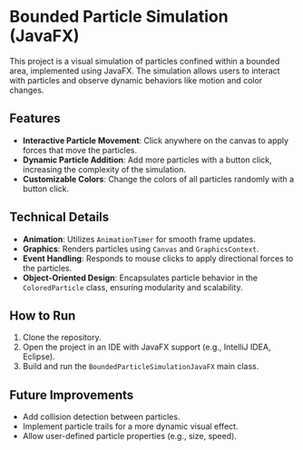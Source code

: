 # Bounded Particle Simulation (JavaFX)

This project is a visual simulation of particles confined within a bounded area, implemented using JavaFX. The simulation allows users to interact with particles and observe dynamic behaviors like motion and color changes.

## Features
- **Interactive Particle Movement**: Click anywhere on the canvas to apply forces that move the particles.
- **Dynamic Particle Addition**: Add more particles with a button click, increasing the complexity of the simulation.
- **Customizable Colors**: Change the colors of all particles randomly with a button click.

## Technical Details
- **Animation**: Utilizes `AnimationTimer` for smooth frame updates.
- **Graphics**: Renders particles using `Canvas` and `GraphicsContext`.
- **Event Handling**: Responds to mouse clicks to apply directional forces to the particles.
- **Object-Oriented Design**: Encapsulates particle behavior in the `ColoredParticle` class, ensuring modularity and scalability.

## How to Run
1. Clone the repository.
2. Open the project in an IDE with JavaFX support (e.g., IntelliJ IDEA, Eclipse).
3. Build and run the `BoundedParticleSimulationJavaFX` main class.

## Future Improvements
- Add collision detection between particles.
- Implement particle trails for a more dynamic visual effect.
- Allow user-defined particle properties (e.g., size, speed).


